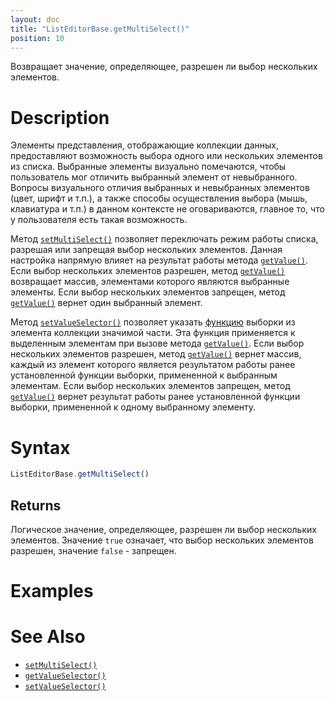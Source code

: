 ```yaml
---
layout: doc
title: "ListEditorBase.getMultiSelect()"
position: 10
---
```


Возвращает значение, определяющее, разрешен ли выбор нескольких элементов.

# Description

Элементы представления, отображающие коллекции данных, предоставляют возможность выбора одного или
нескольких элементов из списка. Выбранные элементы визуально помечаются, чтобы пользователь мог
отличить выбранный элемент от невыбранного. Вопросы визуального отличия выбранных и невыбранных
элементов (цвет, шрифт и т.п.), а также способы осуществления выбора (мышь, клавиатура и т.п.)
в данном контексте не оговариваются, главное то, что у пользователя есть такая возможность.

Метод [`setMultiSelect()`](../ListEditorBase.setMultiSelect/) позволяет переключать режим работы
списка, разрешая или запрещая выбор нескольких элементов. Данная настройка напрямую влияет на
результат работы метода [`getValue()`](../../EditorBase/EditorBase.getValue/). Если выбор нескольких
элементов разрешен, метод [`getValue()`](../../EditorBase/EditorBase.getValue/) возвращает массив,
элементами которого являются выбранные элементы. Если выбор нескольких элементов запрещен, метод
[`getValue()`](../../EditorBase/EditorBase.getValue/) вернет один выбранный элемент.

Метод [`setValueSelector()`](../ListEditorBase.setValueSelector/) позволяет указать
[функцию](../../../KeyConcepts/Script/) выборки из элемента коллекции значимой части. Эта функция
применяется к выделенным элементам при вызове метода [`getValue()`](../../EditorBase/EditorBase.getValue/).
Если выбор нескольких элементов разрешен, метод [`getValue()`](../../EditorBase/EditorBase.getValue/)
вернет массив, каждый из элемент которого является результатом работы ранее установленной функции
выборки, примененной к выбранным элементам. Если выбор нескольких элементов запрещен, метод
[`getValue()`](../../EditorBase/EditorBase.getValue/) вернет результат работы ранее установленной
функции выборки, примененной к одному выбранному элементу.

# Syntax

```js
ListEditorBase.getMultiSelect()
```

## Returns

Логическое значение, определяющее, разрешен ли выбор нескольких элементов. Значение `true` означает,
что выбор нескольких элементов разрешен, значение `false` - запрещен.

# Examples

# See Also

* [`setMultiSelect()`](../ListEditorBase.setMultiSelect/)
* [`getValueSelector()`](../ListEditorBase.getValueSelector/)
* [`setValueSelector()`](../ListEditorBase.setValueSelector/)
